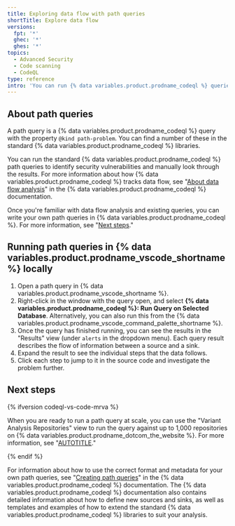 ```yaml
---
title: Exploring data flow with path queries
shortTitle: Explore data flow
versions:
  fpt: '*'
  ghec: '*'
  ghes: '*'
topics:
  - Advanced Security
  - Code scanning
  - CodeQL
type: reference
intro: 'You can run {% data variables.product.prodname_codeql %} queries in {% data variables.product.prodname_vscode %} to help you track the flow of data through a program, highlighting areas that are potential security vulnerabilities.'
---
```


## About path queries

A path query is a {% data variables.product.prodname_codeql %} query with the property `@kind path-problem`. You can find a number of these in the standard {% data variables.product.prodname_codeql %} libraries.

You can run the standard {% data variables.product.prodname_codeql %} path queries to identify security vulnerabilities and manually look through the results. For more information about how {% data variables.product.prodname_codeql %} tracks data flow, see "[About data flow analysis](https://codeql.github.com/docs/writing-codeql-queries/about-data-flow-analysis/)" in the {% data variables.product.prodname_codeql %} documentation.

Once you're familiar with data flow analysis and existing queries, you can write your own path queries in {% data variables.product.prodname_codeql %}. For more information, see "[Next steps](#next-steps)."

## Running path queries in {% data variables.product.prodname_vscode_shortname %} locally

1. Open a path query in {% data variables.product.prodname_vscode_shortname %}.
1. Right-click in the window with the query open, and select **{% data variables.product.prodname_codeql %}: Run Query on Selected Database**. Alternatively, you can also run this from the {% data variables.product.prodname_vscode_command_palette_shortname %}.
1. Once the query has finished running, you can see the results in the "Results" view (under `alerts` in the dropdown menu). Each query result describes the flow of information between a source and a sink.
1. Expand the result to see the individual steps that the data follows.
1. Click each step to jump to it in the source code and investigate the problem further.

## Next steps

{% ifversion codeql-vs-code-mrva %}

When you are ready to run a path query at scale, you can use the "Variant Analysis Repositories" view to run the query against up to 1,000 repositories on {% data variables.product.prodname_dotcom_the_website %}. For more information, see "[AUTOTITLE](/code-security/codeql-for-vs-code/getting-started-with-codeql-for-vs-code/running-codeql-queries-at-scale-with-multi-repository-variant-analysis)."

{% endif %}

For information about how to use the correct format and metadata for your own path queries, see "[Creating path queries](https://codeql.github.com/docs/writing-codeql-queries/creating-path-queries/#creating-path-queries)" in the {% data variables.product.prodname_codeql %} documentation. The {% data variables.product.prodname_codeql %} documentation also contains detailed information about how to define new sources and sinks, as well as templates and examples of how to extend the standard {% data variables.product.prodname_codeql %} libraries to suit your analysis.
